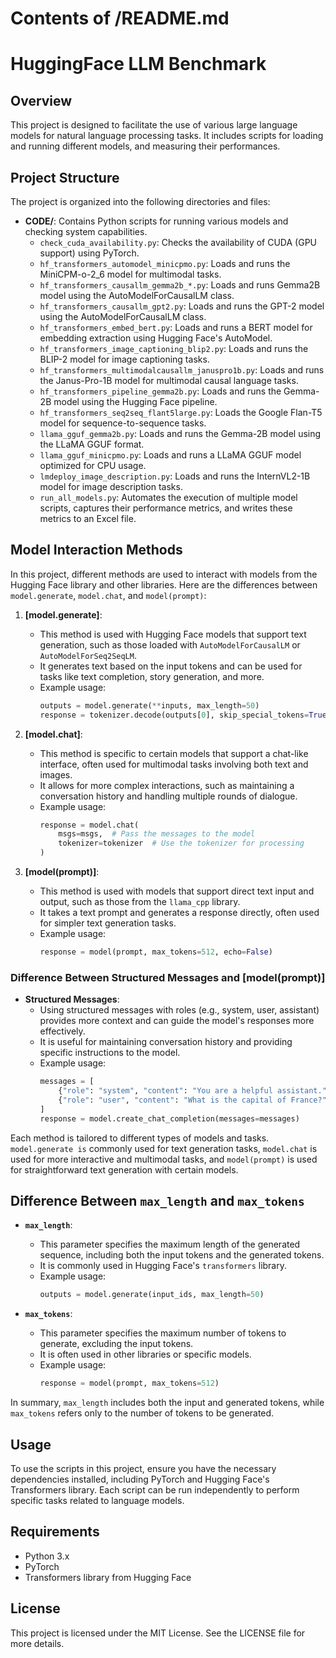 # Contents of /README.md

# HuggingFace LLM Benchmark

## Overview
This project is designed to facilitate the use of various large language models for natural language processing tasks. It includes scripts for loading and running different models, and measuring their performances.

## Project Structure
The project is organized into the following directories and files:

- **CODE/**: Contains Python scripts for running various models and checking system capabilities.
  - `check_cuda_availability.py`: Checks the availability of CUDA (GPU support) using PyTorch.
  - `hf_transformers_automodel_minicpmo.py`: Loads and runs the MiniCPM-o-2_6 model for multimodal tasks.
  - `hf_transformers_causallm_gemma2b_*.py`: Loads and runs Gemma2B model using the AutoModelForCausalLM class.
  - `hf_transformers_causallm_gpt2.py`: Loads and runs the GPT-2 model using the AutoModelForCausalLM class.
  - `hf_transformers_embed_bert.py`: Loads and runs a BERT model for embedding extraction using Hugging Face's AutoModel.
  - `hf_transformers_image_captioning_blip2.py`: Loads and runs the BLIP-2 model for image captioning tasks.
  - `hf_transformers_multimodalcausallm_januspro1b.py`: Loads and runs the Janus-Pro-1B model for multimodal causal language tasks.
  - `hf_transformers_pipeline_gemma2b.py`: Loads and runs the Gemma-2B model using the Hugging Face pipeline.
  - `hf_transformers_seq2seq_flant5large.py`: Loads the Google Flan-T5 model for sequence-to-sequence tasks.
  - `llama_gguf_gemma2b.py`: Loads and runs the Gemma-2B model using the LLaMA GGUF format.
  - `llama_gguf_minicpmo.py`: Loads and runs a LLaMA GGUF model optimized for CPU usage.
  - `lmdeploy_image_description.py`: Loads and runs the InternVL2-1B model for image description tasks.
  - `run_all_models.py`: Automates the execution of multiple model scripts, captures their performance metrics, and writes these metrics to an Excel file.

## Model Interaction Methods
In this project, different methods are used to interact with models from the Hugging Face library and other libraries. Here are the differences between `model.generate`, `model.chat`, and `model(prompt)`:

1. **[model.generate]**:
   - This method is used with Hugging Face models that support text generation, such as those loaded with `AutoModelForCausalLM` or `AutoModelForSeq2SeqLM`.
   - It generates text based on the input tokens and can be used for tasks like text completion, story generation, and more.
   - Example usage: 
     ```python
     outputs = model.generate(**inputs, max_length=50)
     response = tokenizer.decode(outputs[0], skip_special_tokens=True)
     ```

2. **[model.chat]**:
   - This method is specific to certain models that support a chat-like interface, often used for multimodal tasks involving both text and images.
   - It allows for more complex interactions, such as maintaining a conversation history and handling multiple rounds of dialogue.
   - Example usage:
     ```python
     response = model.chat(
         msgs=msgs,  # Pass the messages to the model
         tokenizer=tokenizer  # Use the tokenizer for processing
     )
     ```

3. **[model(prompt)]**:
   - This method is used with models that support direct text input and output, such as those from the `llama_cpp` library.
   - It takes a text prompt and generates a response directly, often used for simpler text generation tasks.
   - Example usage:
     ```python
     response = model(prompt, max_tokens=512, echo=False)
     ```

### Difference Between Structured Messages and [model(prompt)]
- **Structured Messages**:
  - Using structured messages with roles (e.g., system, user, assistant) provides more context and can guide the model's responses more effectively.
  - It is useful for maintaining conversation history and providing specific instructions to the model.
  - Example usage:
    ```python
    messages = [
        {"role": "system", "content": "You are a helpful assistant."},
        {"role": "user", "content": "What is the capital of France?"}
    ]
    response = model.create_chat_completion(messages=messages)
    ```

Each method is tailored to different types of models and tasks. `model.generate is` commonly used for text generation tasks, `model.chat` is used for more interactive and multimodal tasks, and `model(prompt)` is used for straightforward text generation with certain models.

## Difference Between `max_length` and `max_tokens`
- **`max_length`**:
  - This parameter specifies the maximum length of the generated sequence, including both the input tokens and the generated tokens.
  - It is commonly used in Hugging Face's `transformers` library.
  - Example usage:
    ```python
    outputs = model.generate(input_ids, max_length=50)
    ```

- **`max_tokens`**:
  - This parameter specifies the maximum number of tokens to generate, excluding the input tokens.
  - It is often used in other libraries or specific models.
  - Example usage:
    ```python
    response = model(prompt, max_tokens=512)
    ```

In summary, `max_length` includes both the input and generated tokens, while `max_tokens` refers only to the number of tokens to be generated.

## Usage
To use the scripts in this project, ensure you have the necessary dependencies installed, including PyTorch and Hugging Face's Transformers library. Each script can be run independently to perform specific tasks related to language models.

## Requirements
- Python 3.x
- PyTorch
- Transformers library from Hugging Face

## License
This project is licensed under the MIT License. See the LICENSE file for more details.